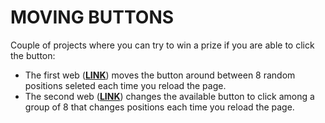 # MOVING BUTTONS

Couple of projects where you can try to win a prize if you are able to click the button:
- The first web ([**LINK**](https://moving-button.onrender.com)) moves the button around between 8 random positions seleted each time you reload the page.
- The second web ([**LINK**](https://blocking-button.onrender.com)) changes the available button to click among a group of 8 that changes positions each time you reload the page.
